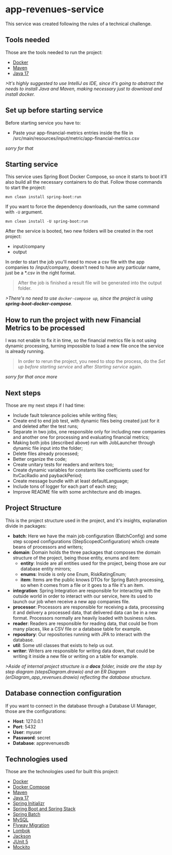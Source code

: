 # app-revenues-service
This service was created following the rules of a technical challenge.

## Tools needed
Those are the tools needed to run the project:
* [Docker](https://www.docker.com/products/docker-desktop/)
* [Maven](https://maven.apache.org/download.cgi)
* [Java 17](https://www.oracle.com/java/technologies/javase/jdk17-archive-downloads.html)

*>It's highly suggested to use IntelliJ as IDE, since it's going to abstract the needs to install Java and Maven, making necessary just to download and install docker.*

## Set up before starting service
Before starting service you have to:
* Paste your app-financial-metrics entries inside the file in /src/main/resources/input/metric/app-financial-metrics.csv

*sorry for that*

## Starting service
This service uses Spring Boot Docker Compose, so once it starts to boot it'll also build all the necessary containers to do that. Follow those commands to start the project:

``mvn clean install spring-boot:run``

If you want to force the dependency downloads, run the same command with ``-U`` argument.

``mvn clean install -U spring-boot:run``

After the service is booted, two new folders will be created in the root project:
* input/company
* output

In order to start the job you'll need to move a csv file with the app companies to /input/company, doesn't need to have any particular name, just be a *.csv in the right format.

>After the job is finished a result file will be generated into the output folder.

*>There's no need to use `docker-compose up`, since the project is using **spring-boot-docker-compose**.*

## How to run the project with new Financial Metrics to be processed
I was not enable to fix it in time, so the financial metrics file is not using dynamic processing, turning impossible to load a new file once the service is already running.

>In order to rerun the project, you need to stop the process, do the *Set up before starting service* and after *Starting service* again.

*sorry for that once more*

## Next steps
Those are my next steps if I had time:
* Include fault tolerance policies while writing files;
* Create end to end job test, with dynamic files being created just for it and deleted after the test runs;
* Separate in two jobs, one responsible only for including new companies and another one for processing and evaluating financial metrics;
* Making both jobs (described above) run with JobLauncher through dynamic file input into the folder;
* Delete files already processed;
* Better organize the code;
* Create unitary tests for readers and writers too;
* Create dynamic variables for constants like coefficients used for ltvCacRadio and paybackPeriod;
* Create message bundle with at least defaultLanguage;
* Include tons of logger for each part of each step;
* Improve README file with some architecture and db images.

## Project Structure
This is the project structure used in the project, and it's insights, explanation divide in packages:
* **batch**: Here we have the main job configuration (BatchConfig) and some step scoped configurations (StepScopedConfiguration) which create beans of processors and writers;
* **domain**: Domain holds the three packages that composes the domain structure of the project, being those entity, enums and item:
    * **entity**: Inside are all entities used for the project, being those are our database entity mirrors;
    * **enums**: Inside is only one Enum, RiskRatingEnum;
    * **item**: Items are the public knows DTOs for Spring Batch processing, so when it comes from a file or it goes to a file it's an item.
* **integration**: Spring Integration are responsible for interacting with the outside world in order to interact with our service, here its used to launch our job when receive a new app companies file.
* **processor**: Processors are responsible for receiving a data, processing it and delivery a processed data, that delivered data can be in a new format. Processors normally are heavily loaded with business rules.
* **reader**: Readers are responsible for reading data, that could be from many places, like a CSV file or a database table for example.
* **repository**: Our repositories running with JPA to interact with the database.
* **util**: Some util classes that exists to help us out.
* **writer**: Writers are responsible for writing data down, that could be writing it inside a new file or writing on a table for example.

*>Aside of internal project structure is a **docs** folder, inside are the step by step diagram (stepsDiagram.drawio) and an ER Diagram (erDiagram_app_revenues.drawio) reflecting the database structure.*

## Database connection configuration
If you want to connect in the database through a Database UI Manager, those are the configurations:
* **Host**: 127.0.0.1
* **Port**: 5432
* **User**: myuser
* **Password**: secret
* **Database**: apprevenuesdb

## Technologies used
Those are the technologies used for built this project:
* [Docker](https://www.docker.com/)
* [Docker Compose](https://docs.docker.com/compose/)
* [Maven](https://maven.apache.org/)
* [Java 17](https://www.oracle.com/java)
* [Spring Initializr](https://start.spring.io/)
* [Spring Boot and Spring Stack](https://spring.io/projects/spring-boot)
* [Spring Batch](https://spring.io/projects/spring-batch/)
* [MySQL](https://www.postgresql.org/)
* [Flyway Migration](https://flywaydb.org/)
* [Lombok](https://projectlombok.org/)
* [Jackson](https://github.com/FasterXML/jackson)
* [JUnit 5](https://junit.org/junit5/)
* [Mockito](https://site.mockito.org/)